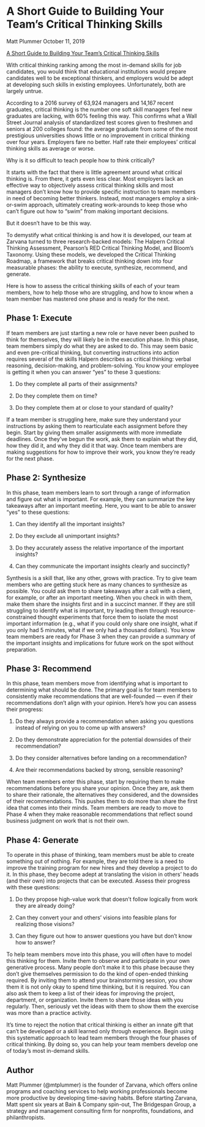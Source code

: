 # A Short Guide to Building Your Team’s Critical Thinking Skills
Matt Plummer
October 11, 2019

[A Short Guide to Building Your Team’s Critical Thinking Skills](https://hbr.org/2019/10/a-short-guide-to-building-your-teams-critical-thinking-skills)

With critical thinking ranking among the most in-demand skills for job candidates, you would think that educational institutions would prepare candidates well to be exceptional thinkers, and employers would be adept at developing such skills in existing employees. Unfortunately, both are largely untrue.

According to a 2016 survey of 63,924 managers and 14,167 recent graduates, critical thinking is the number one soft skill managers feel new graduates are lacking, with 60% feeling this way. This confirms what a Wall Street Journal analysis of standardized test scores given to freshmen and seniors at 200 colleges found: the average graduate from some of the most prestigious universities shows little or no improvement in critical thinking over four years. Employers fare no better. Half rate their employees’ critical thinking skills as average or worse.

Why is it so difficult to teach people how to think critically?

It starts with the fact that there is little agreement around what critical thinking is. From there, it gets even less clear. Most employers lack an effective way to objectively assess critical thinking skills and most managers don’t know how to provide specific instruction to team members in need of becoming better thinkers. Instead, most managers employ a sink-or-swim approach, ultimately creating work-arounds to keep those who can’t figure out how to “swim” from making important decisions.

But it doesn’t have to be this way.

To demystify what critical thinking is and how it is developed, our team at Zarvana turned to three research-backed models: The Halpern Critical Thinking Assessment, Pearson’s RED Critical Thinking Model, and Bloom’s Taxonomy. Using these models, we developed the Critical Thinking Roadmap, a framework that breaks critical thinking down into four measurable phases: the ability to execute, synthesize, recommend, and generate.

Here is how to assess the critical thinking skills of each of your team members, how to help those who are struggling, and how to know when a team member has mastered one phase and is ready for the next.

## Phase 1: Execute

If team members are just starting a new role or have never been pushed to think for themselves, they will likely be in the execution phase. In this phase, team members simply do what they are asked to do. This may seem basic and even pre-critical thinking, but converting instructions into action requires several of the skills Halpern describes as critical thinking: verbal reasoning, decision-making, and problem-solving. You know your employee is getting it when you can answer “yes” to these 3 questions:

1. Do they complete all parts of their assignments?

2. Do they complete them on time?

3. Do they complete them at or close to your standard of quality?

If a team member is struggling here, make sure they understand your instructions by asking them to rearticulate each assignment before they begin. Start by giving them smaller assignments with more immediate deadlines. Once they’ve begun the work, ask them to explain what they did, how they did it, and why they did it that way. Once team members are making suggestions for how to improve their work, you know they’re ready for the next phase.

## Phase 2: Synthesize

In this phase, team members learn to sort through a range of information and figure out what is important. For example, they can summarize the key takeaways after an important meeting. Here, you want to be able to answer “yes” to these questions:

1. Can they identify all the important insights?

2. Do they exclude all unimportant insights?

3. Do they accurately assess the relative importance of the important insights?

4. Can they communicate the important insights clearly and succinctly?

Synthesis is a skill that, like any other, grows with practice. Try to give team members who are getting stuck here as many chances to synthesize as possible. You could ask them to share takeaways after a call with a client, for example, or after an important meeting. When you check in with them, make them share the insights first and in a succinct manner. If they are still struggling to identify what is important, try leading them through resource-constrained thought experiments that force them to isolate the most important information (e.g., what if you could only share one insight, what if you only had 5 minutes, what if we only had a thousand dollars). You know team members are ready for Phase 3 when they can provide a summary of the important insights and implications for future work on the spot without preparation.

## Phase 3: Recommend

In this phase, team members move from identifying what is important to determining what should be done. The primary goal is for team members to consistently make recommendations that are well-founded — even if their recommendations don’t align with your opinion. Here’s how you can assess their progress:

1. Do they always provide a recommendation when asking you questions instead of relying on you to come up with answers?

2. Do they demonstrate appreciation for the potential downsides of their recommendation?

3. Do they consider alternatives before landing on a recommendation?

4. Are their recommendations backed by strong, sensible reasoning?

When team members enter this phase, start by requiring them to make recommendations before you share your opinion. Once they are, ask them to share their rationale, the alternatives they considered, and the downsides of their recommendations. This pushes them to do more than share the first idea that comes into their minds. Team members are ready to move to Phase 4 when they make reasonable recommendations that reflect sound business judgment on work that is not their own.

## Phase 4: Generate

To operate in this phase of thinking, team members must be able to create something out of nothing. For example, they are told there is a need to improve the training program for new hires and they develop a project to do it. In this phase, they become adept at translating the vision in others’ heads (and their own) into projects that can be executed. Assess their progress with these questions:

1. Do they propose high-value work that doesn’t follow logically from work they are already doing?

2. Can they convert your and others’ visions into feasible plans for realizing those visions?

3. Can they figure out how to answer questions you have but don’t know how to answer?

To help team members move into this phase, you will often have to model this thinking for them. Invite them to observe and participate in your own generative process. Many people don’t make it to this phase because they don’t give themselves permission to do the kind of open-ended thinking required. By inviting them to attend your brainstorming session, you show them it is not only okay to spend time thinking, but it is required. You can also ask them to keep a list of their ideas for improving the project, department, or organization. Invite them to share those ideas with you regularly. Then, seriously vet the ideas with them to show them the exercise was more than a practice activity.

It’s time to reject the notion that critical thinking is either an innate gift that can’t be developed or a skill learned only through experience. Begin using this systematic approach to lead team members through the four phases of critical thinking. By doing so, you can help your team members develop one of today’s most in-demand skills.

## Author

Matt Plummer (@mtplummer) is the founder of Zarvana, which offers online programs and coaching services to help working professionals become more productive by developing time-saving habits. Before starting Zarvana, Matt spent six years at Bain & Company spin-out, The Bridgespan Group, a strategy and management consulting firm for nonprofits, foundations, and philanthropists.  